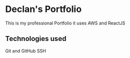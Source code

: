 # Declan's Portfolio

This is my professional Portfolio it uses AWS and ReactJS

## Technologies used

Git and GitHub
SSH

